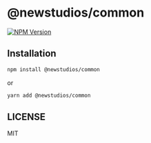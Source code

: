 # @newstudios/common

  [![NPM Version][npm-image]][npm-url]

## Installation

```bash
npm install @newstudios/common
```
or
```bash
yarn add @newstudios/common
```

## LICENSE

MIT

[npm-image]: https://img.shields.io/npm/v/@newstudios/common.svg?style=flat-square
[npm-url]: https://npmjs.org/package/@newstudios/common
